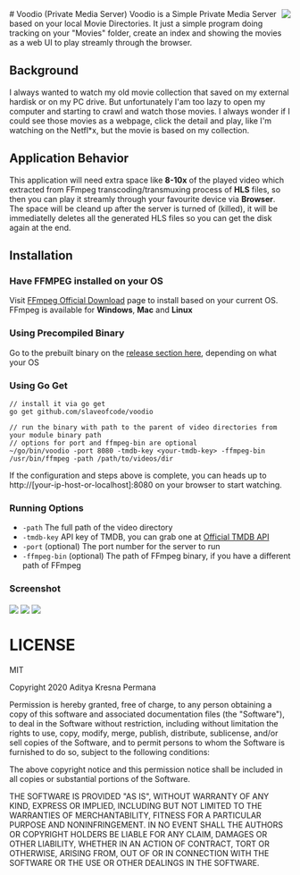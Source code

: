 <img src="https://raw.github.com/slaveofcode/voodio/master/assets/Voodio.png" align="right" />
# Voodio (Private Media Server)
Voodio is a Simple Private Media Server based on your local Movie Directories. It just a simple program doing tracking on your "Movies" folder, create an index and showing the movies as a web UI to play streamly through the browser.

## Background
I always wanted to watch my old movie collection that saved on my external hardisk or on my PC drive. But unfortunately I'am too lazy to open my computer and starting to crawl and watch those movies. I always wonder if I could see those movies as a webpage, click the detail and play, like I'm watching on the Netfl*x, but the movie is based on my collection. 

## Application Behavior
This application will need extra space like **8-10x** of the played video which extracted from FFmpeg transcoding/transmuxing process of **HLS** files, so then you can play it streamly through your favourite device via **Browser**. The space will be cleand up after the server is turned of (killed), it will be immediatelly deletes all the generated HLS files so you can get the disk again at the end.

## Installation

### Have FFMPEG installed on your OS

Visit [FFmpeg Official Download](https://www.ffmpeg.org/download.html) page to install based on your current OS. FFmpeg is available for **Windows**, **Mac** and **Linux**

### Using Precompiled Binary

Go to the prebuilt binary on the [release section here](https://github.com/slaveofcode/voodio/releases), depending on what your OS 

### Using Go Get

    // install it via go get
    go get github.com/slaveofcode/voodio

    // run the binary with path to the parent of video directories from your module binary path
    // options for port and ffmpeg-bin are optional
    ~/go/bin/voodio -port 8080 -tmdb-key <your-tmdb-key> -ffmpeg-bin /usr/bin/ffmpeg -path /path/to/videos/dir 

If the configuration and steps above is complete, you can heads up to http://[your-ip-host-or-localhost]:8080 on your browser to start watching.

### Running Options

- `-path` The full path of the video directory
- `-tmdb-key` API key of TMDB, you can grab one at [Official TMDB API](https://www.themoviedb.org/documentation/api)
- `-port` (optional) The port number for the server to run
- `-ffmpeg-bin` (optional) The path of FFmpeg binary, if you have a different path of FFmpeg

### Screenshot
<img src="https://raw.github.com/slaveofcode/voodio/master/assets/home.jpg" align="center" />
<img src="https://raw.github.com/slaveofcode/voodio/master/assets/detail.png" align="center" />
<img src="https://raw.github.com/slaveofcode/voodio/master/assets/play.png" align="center" />

# LICENSE
MIT

Copyright 2020 Aditya Kresna Permana

Permission is hereby granted, free of charge, to any person obtaining a copy of this software and associated documentation files (the "Software"), to deal in the Software without restriction, including without limitation the rights to use, copy, modify, merge, publish, distribute, sublicense, and/or sell copies of the Software, and to permit persons to whom the Software is furnished to do so, subject to the following conditions:

The above copyright notice and this permission notice shall be included in all copies or substantial portions of the Software.

THE SOFTWARE IS PROVIDED "AS IS", WITHOUT WARRANTY OF ANY KIND, EXPRESS OR IMPLIED, INCLUDING BUT NOT LIMITED TO THE WARRANTIES OF MERCHANTABILITY, FITNESS FOR A PARTICULAR PURPOSE AND NONINFRINGEMENT. IN NO EVENT SHALL THE AUTHORS OR COPYRIGHT HOLDERS BE LIABLE FOR ANY CLAIM, DAMAGES OR OTHER LIABILITY, WHETHER IN AN ACTION OF CONTRACT, TORT OR OTHERWISE, ARISING FROM, OUT OF OR IN CONNECTION WITH THE SOFTWARE OR THE USE OR OTHER DEALINGS IN THE SOFTWARE.

